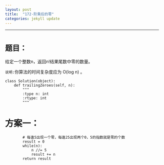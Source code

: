 ```yaml
---
layout: post
title:  "172-阶乘后的零"
categories: jekyll update
---
```

_______________________________________________________________________________
# `题目：`

给定一个整数n，返回n!结果尾数中零的数量。

`说明:`你算法的时间复杂度应为 O(log n) 。

    class Solution(object):
        def trailingZeroes(self, n):
            """
            :type n: int
            :rtype: int
            """

# 方案一：

            # 每逢5出现一个零，每逢25出现两个0，5的指数就是零的个数
            result = 0
            while(n):
                n //= 5
                result += n
            return result